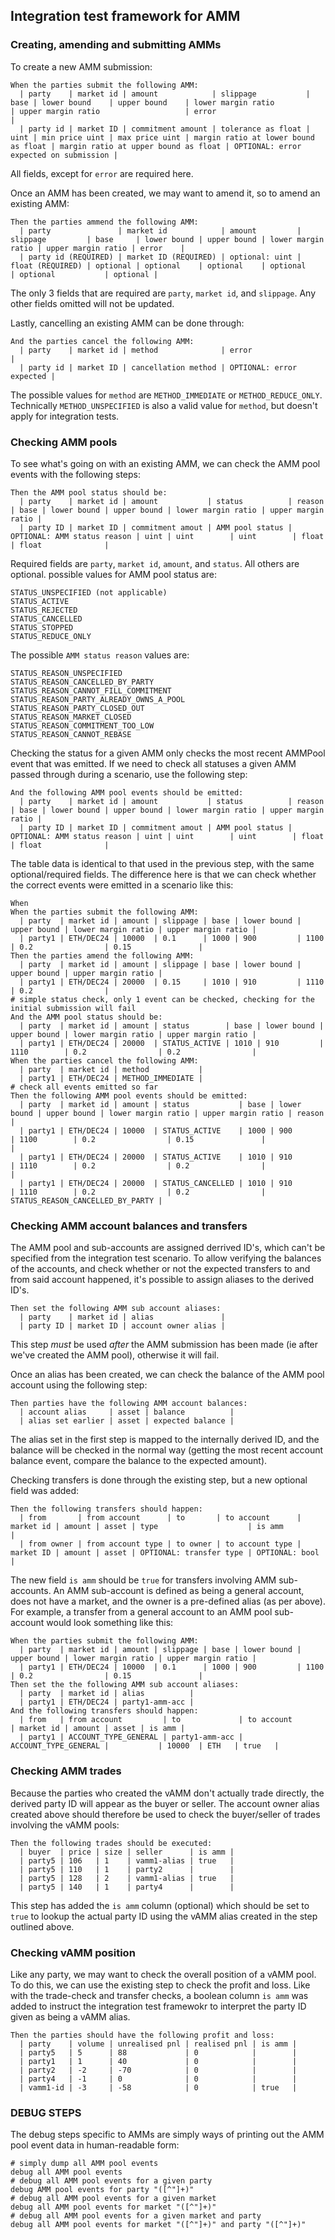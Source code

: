 ## Integration test framework for AMM

### Creating, amending and submitting AMMs

To create a new AMM submission:

```
When the parties submit the following AMM:
  | party    | market id | amount            | slippage           | base | lower bound    | upper bound    | lower margin ratio                   | upper margin ratio                   | error                                  |
  | party id | market ID | commitment amount | tolerance as float | uint | min price uint | max price uint | margin ratio at lower bound as float | margin ratio at upper bound as float | OPTIONAL: error expected on submission |
```

All fields, except for `error` are required here.

Once an AMM has been created, we may want to amend it, so to amend an existing AMM:

```
Then the parties ammend the following AMM:
  | party               | market id            | amount         | slippage         | base     | lower bound | upper bound | lower margin ratio | upper margin ratio | error    |
  | party id (REQUIRED) | market ID (REQUIRED) | optional: uint | float (REQUIRED) | optional | optional    | optional    | optional           | optional           | optional |
```

The only 3 fields that are required are `party`, `market id`, and `slippage`. Any other fields omitted will not be updated.

Lastly, cancelling an existing AMM can be done through:

```
And the parties cancel the following AMM:
  | party    | market id | method              | error                    |
  | party id | market ID | cancellation method | OPTIONAL: error expected |
```

The possible values for `method` are `METHOD_IMMEDIATE` or `METHOD_REDUCE_ONLY`. Technically `METHOD_UNSPECIFIED` is also a valid value for `method`, but doesn't apply for integration tests.

### Checking AMM pools

To see what's going on with an existing AMM, we can check the AMM pool events with the following steps:

```
Then the AMM pool status should be:
  | party    | market id | amount           | status          | reason                      | base | lower bound | upper bound | lower margin ratio | upper margin ratio |
  | party ID | market ID | commitment amout | AMM pool status | OPTIONAL: AMM status reason | uint | uint        | uint        | float              | float              |
```

Required fields are `party`, `market id`, `amount`, and `status`. All others are optional. possible values for AMM pool status are:

```
STATUS_UNSPECIFIED (not applicable)
STATUS_ACTIVE
STATUS_REJECTED
STATUS_CANCELLED
STATUS_STOPPED
STATUS_REDUCE_ONLY
```

The possible `AMM status reason` values are:

```
STATUS_REASON_UNSPECIFIED
STATUS_REASON_CANCELLED_BY_PARTY
STATUS_REASON_CANNOT_FILL_COMMITMENT
STATUS_REASON_PARTY_ALREADY_OWNS_A_POOL
STATUS_REASON_PARTY_CLOSED_OUT
STATUS_REASON_MARKET_CLOSED
STATUS_REASON_COMMITMENT_TOO_LOW
STATUS_REASON_CANNOT_REBASE
```

Checking the status for a given AMM only checks the most recent AMMPool event that was emitted. If we need to check all statuses a given AMM passed through during a scenario, use the following step:

```
And the following AMM pool events should be emitted:
  | party    | market id | amount           | status          | reason                      | base | lower bound | upper bound | lower margin ratio | upper margin ratio |
  | party ID | market ID | commitment amout | AMM pool status | OPTIONAL: AMM status reason | uint | uint        | uint        | float              | float              |
```

The table data is identical to that used in the previous step, with the same optional/required fields. The difference here is that we can check whether the correct events were emitted in a scenario like this:

```
When 
When the parties submit the following AMM:
  | party  | market id | amount | slippage | base | lower bound | upper bound | lower margin ratio | upper margin ratio |
  | party1 | ETH/DEC24 | 10000  | 0.1      | 1000 | 900         | 1100        | 0.2                | 0.15               |
Then the parties amend the following AMM:
  | party  | market id | amount | slippage | base | lower bound | upper bound | upper margin ratio |
  | party1 | ETH/DEC24 | 20000  | 0.15     | 1010 | 910         | 1110        | 0.2                |
# simple status check, only 1 event can be checked, checking for the initial submission will fail
And the AMM pool status should be:
  | party  | market id | amount | status        | base | lower bound | upper bound | lower margin ratio | upper margin ratio |
  | party1 | ETH/DEC24 | 20000  | STATUS_ACTIVE | 1010 | 910         | 1110        | 0.2                | 0.2                |
When the parties cancel the following AMM:
  | party  | market id | method           |
  | party1 | ETH/DEC24 | METHOD_IMMEDIATE |
# check all events emitted so far
Then the following AMM pool events should be emitted:
  | party  | market id | amount | status           | base | lower bound | upper bound | lower margin ratio | upper margin ratio | reason                           |
  | party1 | ETH/DEC24 | 10000  | STATUS_ACTIVE    | 1000 | 900         | 1100        | 0.2                | 0.15               |                                  |
  | party1 | ETH/DEC24 | 20000  | STATUS_ACTIVE    | 1010 | 910         | 1110        | 0.2                | 0.2                |                                  |
  | party1 | ETH/DEC24 | 20000  | STATUS_CANCELLED | 1010 | 910         | 1110        | 0.2                | 0.2                | STATUS_REASON_CANCELLED_BY_PARTY |
```

### Checking AMM account balances and transfers

The AMM pool and sub-accounts are assigned derrived ID's, which can't be specified from the integration test scenario. To allow verifying the balances of the accounts, and check whether or not the expected transfers to and from said account happened, it's possible to assign aliases to the derived ID's.

```
Then set the following AMM sub account aliases:
  | party    | market id | alias               |
  | party ID | market ID | account owner alias |
```

This step _must_ be used _after_ the AMM submission has been made (ie after we've created the AMM pool), otherwise it will fail.

Once an alias has been created, we can check the balance of the AMM pool account using the following step:

```
Then parties have the following AMM account balances:
  | account alias     | asset | balance          |
  | alias set earlier | asset | expected balance |
```

The alias set in the first step is mapped to the internally derived ID, and the balance will be checked in the normal way (getting the most recent account balance event, compare the balance to the expected amount).

Checking transfers is done through the existing step, but a new optional field was added:

```
Then the following transfers should happen:
  | from       | from account      | to       | to account      | market id | amount | asset | type                    | is amm         |
  | from owner | from account type | to owner | to account type | market ID | amount | asset | OPTIONAL: transfer type | OPTIONAL: bool |
```

The new field `is amm` should be `true` for transfers involving AMM sub-accounts. An AMM sub-account is defined as being a general account, does not have a market, and the owner is a pre-defined alias (as per above). For example, a transfer from a general account to an AMM pool sub-account would look something like this:

```
When the parties submit the following AMM:
  | party  | market id | amount | slippage | base | lower bound | upper bound | lower margin ratio | upper margin ratio |
  | party1 | ETH/DEC24 | 10000  | 0.1      | 1000 | 900         | 1100        | 0.2                | 0.15               |
Then set the the following AMM sub account aliases:
  | party  | market id | alias          |
  | party1 | ETH/DEC24 | party1-amm-acc |
And the following transfers should happen:
  | from   | from account         | to             | to account           | market id | amount | asset | is amm |
  | party1 | ACCOUNT_TYPE_GENERAL | party1-amm-acc | ACCOUNT_TYPE_GENERAL |           | 10000  | ETH   | true   |
```

### Checking AMM trades

Because the parties who created the vAMM don't actually trade directly, the derived party ID will appear as the buyer or seller. The account owner alias created above should therefore be used to check the buyer/seller of trades involving the vAMM pools:

```
Then the following trades should be executed:
  | buyer  | price | size | seller      | is amm |
  | party5 | 106   | 1    | vamm1-alias | true   |
  | party5 | 110   | 1    | party2      |        |
  | party5 | 128   | 2    | vamm1-alias | true   |
  | party5 | 140   | 1    | party4      |        |
```

This step has added the `is amm` column (optional) which should be set to `true` to lookup the actual party ID using the vAMM alias created in the step outlined above.

### Checking vAMM position

Like any party, we may want to check the overall position of a vAMM pool. To do this, we can use the existing step to check the profit and loss. Like with the trade-check and transfer checks, a boolean column `is amm` was added to instruct the integration test framewokr to interpret the party ID given as being a vAMM alias.

```
Then the parties should have the following profit and loss:
  | party    | volume | unrealised pnl | realised pnl | is amm |
  | party5   | 5      | 88             | 0            |        |
  | party1   | 1      | 40             | 0            |        |
  | party2   | -2     | -70            | 0            |        |
  | party4   | -1     | 0              | 0            |        |
  | vamm1-id | -3     | -58            | 0            | true   |
```

### DEBUG STEPS

The debug steps specific to AMMs are simply ways of printing out the AMM pool event data in human-readable form:

```
# simply dump all AMM pool events
debug all AMM pool events
# debug all AMM pool events for a given party
debug AMM pool events for party "([^"]+)"
# debug all AMM pool events for a given market
debug all AMM pool events for market "([^"]+)"
# debug all AMM pool events for a given market and party
debug all AMM pool events for market "([^"]+)" and party "([^"]+)"
```
